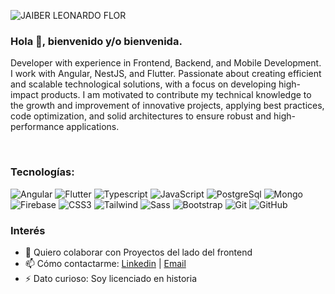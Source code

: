 ![JAIBER LEONARDO FLOR](https://user-images.githubusercontent.com/45525257/122285580-896d2a00-ceb4-11eb-8bfd-a131236e5664.png)

### Hola 👋, bienvenido y/o bienvenida.



Developer with experience in Frontend, Backend, and Mobile Development. I work with Angular, NestJS, and Flutter.
Passionate about creating efficient and scalable technological solutions, with a focus on developing high-impact products. I am motivated to contribute my technical knowledge to the growth and improvement of innovative projects, applying best practices, code optimization, and solid architectures to ensure robust and high-performance applications.

<br>

### Tecnologías: <br>
![Angular](https://img.shields.io/badge/-Angular-DD0031?style=flat&logo=angular&logoColor=white)
![Flutter](https://img.shields.io/badge/-Flutter-02569B?style=flat&logo=flutter&logoColor=white)
![Typescript](https://img.shields.io/badge/-TypeScript-3178C6?style=flat&logo=typescript&logoColor=white)
![JavaScript](https://img.shields.io/badge/-JavaScript-black?style=flat-square&logo=javascript)
![PostgreSql](https://img.shields.io/badge/-PostgreSQL-336791?style=flat&logo=postgresql&logoColor=white)
![Mongo](https://img.shields.io/badge/-MongoDB-47A248?style=flat&logo=mongodb&logoColor=white)
![Firebase](https://img.shields.io/badge/-Firebase-FFCA28?style=flat&logo=firebase&logoColor=black)
![CSS3](https://img.shields.io/badge/-CSS3-1572B6?style=flat-square&logo=css3)
![Tailwind](https://img.shields.io/badge/-TailwindCSS-38B2AC?style=flat&logo=tailwind-css&logoColor=white)
![Sass](https://img.shields.io/badge/-Sass-CC6699?style=flat-square&logo=sass&logoColor=white)
![Bootstrap](https://img.shields.io/badge/-Bootstrap-563D7C?style=flat-square&logo=bootstrap)
![Git](https://img.shields.io/badge/-Git-black?style=flat-square&logo=git)
![GitHub](https://img.shields.io/badge/-GitHub-181717?style=flat-square&logo=github)


### Interés 
- 👯 Quiero colaborar con Proyectos del lado del frontend 
- 📫 Cómo contactarme: [Linkedin](https://www.linkedin.com/in/jaiberflor/) | <a href="mailto:jaiver.navia@gmail.com">Email</a>
- ⚡ Dato curioso: Soy licenciado en historia 






